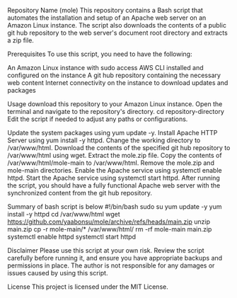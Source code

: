 Repository Name (mole)
This repository contains a Bash script that automates the installation and setup of an Apache web server on an Amazon Linux instance. 
The script also downloads the contents of a public git hub repository to the web server's document root directory and extracts a zip file.

Prerequisites
To use this script, you need to have the following:

An Amazon Linux instance with sudo access
AWS CLI installed and configured on the instance
A git hub repository containing the necessary web content
Internet connectivity on the instance to download updates and packages

Usage
download this repository to your Amazon Linux instance.
Open the terminal and navigate to the repository's directory.
cd repository-directory
Edit the script if needed to adjust any paths or configurations.


Update the system packages using yum update -y.
Install Apache HTTP Server using yum install -y httpd.
Change the working directory to /var/www/html.
Download the contents of the specified git hub repository to /var/www/html using wget.
Extract the mole.zip file.
Copy the contents of /var/www/html/mole-main to /var/www/html.
Remove the mole.zip and mole-main directories.
Enable the Apache service using systemctl enable httpd.
Start the Apache service using systemctl start httpd.
After running the script, you should have a fully functional Apache web server with the synchronized content from the git hub repository.

Summary of bash script is below
#!/bin/bash
sudo su
yum update -y
yum install -y httpd
cd /var/www/html
wget https://github.com/yaabonsu/mole/archive/refs/heads/main.zip
unzip main.zip
cp -r mole-main/* /var/www/html/
rm -rf mole-main main.zip
systemctl enable httpd 
systemctl start httpd

Disclaimer
Please use this script at your own risk. Review the script carefully before running it, and ensure you have appropriate backups and permissions in place. 
The author is not responsible for any damages or issues caused by using this script.

License
This project is licensed under the MIT License.
